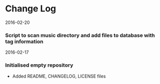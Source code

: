 # Change Log

2016-02-20
### Script to scan music directory and add files to database with tag information

2016-02-17
### Initialised empty repository
  - Added README, CHANGELOG, LICENSE files
